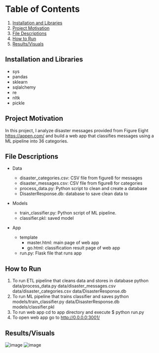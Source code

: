 # Table of Contents

1. [Installation and Libraries](#installation)
2. [Project Motivation](#motivation)
3. [File Descriptions](#files)
4. [How to Run](#run)
5. [Results/Visuals](#results)

## Installation and Libraries  <a name="installation"></a>

- sys
- pandas
- sklearn
- sqlalchemy
- re
- nltk
- pickle

## Project Motivation<a name="motivation"></a>

In this project, I analyze disaster messages provided from Figure Eight https://appen.com/ and build a web app that classifies messages using a ML pipeline into 36 categories.   
   
   
## File Descriptions <a name="files"></a>

- Data
   - disaster_categories.csv: CSV file from figure8 for messages
   - disaster_messages.csv: CSV file from figure8 for categories
   - process_data.py: Python script to clean and create a database
   - DisasterResponse.db: database to save clean data to

- Models
   - train_classifier.py: Python script of ML pipeline.
   - classifier.pkl: saved model 

- App
   - template
      - master.html: main page of web app
      - go.html: classification result page of web app
   - run.py: Flask file that runs app

    
## How to Run <a name="run"></a>

1. To run ETL pipeline that cleans data and stores in database
     python data/process_data.py data/disaster_messages.csv data/disaster_categories.csv data/DisasterResponse.db
2. To run ML pipeline that trains classifier and saves
     python models/train_classifier.py data/DisasterResponse.db models/classifier.pkl
3. To run web app cd to app directory and execute $ python run.py
4. To open web app go to http://0.0.0.0:3001/

## Results/Visuals <a name="results"></a>

![image](https://user-images.githubusercontent.com/77011353/119129804-b0f8e000-ba37-11eb-8f32-aff0d4508c8e.png)
![image](https://user-images.githubusercontent.com/77011353/119130433-83606680-ba38-11eb-83b9-02eb361c4c0c.png)
